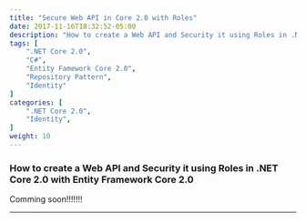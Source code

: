 ```yaml
---
title: "Secure Web API in Core 2.0 with Roles"
date: 2017-11-16T18:32:52-05:00
description: "How to create a Web API and Security it using Roles in .NET Core 2.0 with Entity Framework Core 2.0. "
tags: [
    ".NET Core 2.0",
    "C#",
    "Entity Famework Core 2.0",
    "Repository Pattern",
    "Identity"
]
categories: [
    ".NET Core 2.0",
    "Identity",
]
weight: 10
---
```


### How to create a Web API and Security it using Roles in .NET Core 2.0 with Entity Framework Core 2.0

Comming soon!!!!!!!

---

